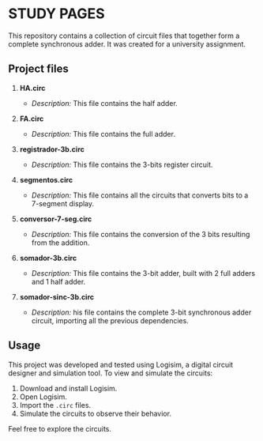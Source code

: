 # STUDY PAGES

This repository contains a collection of circuit files that together form a complete synchronous adder. It was created for a university assignment.

## Project files

1. **HA.circ**
   - *Description:* This file contains the half adder.

2. **FA.circ**
   - *Description:* This file contains the full adder.

3. **registrador-3b.circ**
   - *Description:* This file contains the 3-bits register circuit.

4. **segmentos.circ**
   - *Description:* This file contains all the circuits that converts bits to a 7-segment display.

5. **conversor-7-seg.circ**
   - *Description:* This file contains the conversion of the 3 bits resulting from the addition.

6. **somador-3b.circ**
   - *Description:* This file contains the 3-bit adder, built with 2 full adders and 1 half adder.

7. **somador-sinc-3b.circ**
   - *Description:* his file contains the complete 3-bit synchronous adder circuit, importing all the previous dependencies.

## Usage

This project was developed and tested using Logisim, a digital circuit designer and simulation tool. To view and simulate the circuits:

1. Download and install Logisim.
2. Open Logisim.
3. Import the `.circ` files.
4. Simulate the circuits to observe their behavior.

Feel free to explore the circuits. 
